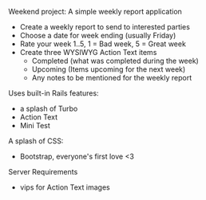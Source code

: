 Weekend project: A simple weekly report application
 - Create a weekly report to send to interested parties
 - Choose a date for week ending (usually Friday)
 - Rate your week 1..5, 1 = Bad week, 5 = Great week
 - Create three WYSIWYG Action Text items
   - Completed (what was completed during the week)
   - Upcoming (Items upcoming for the next week)
   - Any notes to be mentioned for the weekly report


Uses built-in Rails features:
 - a splash of Turbo
 - Action Text
 - Mini Test

A splash of CSS:
- Bootstrap, everyone's first love <3 

Server Requirements 
- vips for Action Text images